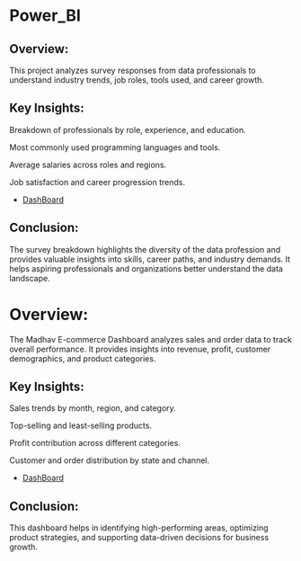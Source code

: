 # Power_BI

## Overview:
This project analyzes survey responses from data professionals to understand industry trends, job roles, tools used, and career growth.

## Key Insights:

Breakdown of professionals by role, experience, and education.

Most commonly used programming languages and tools.

Average salaries across roles and regions.

Job satisfaction and career progression trends.

- <a href="https://github.com/surbhisrivastava002/Power_BI/blob/main/Project%201.pbix">DashBoard</a>

## Conclusion:
The survey breakdown highlights the diversity of the data profession and provides valuable insights into skills, career paths, and industry demands. It helps aspiring professionals and organizations better understand the data landscape.


# Overview:
The Madhav E-commerce Dashboard analyzes sales and order data to track overall performance. It provides insights into revenue, profit, customer demographics, and product categories.

## Key Insights:

Sales trends by month, region, and category.

Top-selling and least-selling products.

Profit contribution across different categories.

Customer and order distribution by state and channel.

- <a href= "https://github.com/surbhisrivastava002/Power_BI/blob/main/Project%202.pbix">DashBoard</a>


## Conclusion:
This dashboard helps in identifying high-performing areas, optimizing product strategies, and supporting data-driven decisions for business growth.
